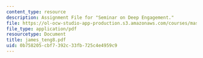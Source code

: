 ```yaml
---
content_type: resource
description: Assignment File for "Seminar on Deep Engagement."
file: https://ol-ocw-studio-app-production.s3.amazonaws.com/courses/mas-961-seminar-on-deep-engagement-fall-2004/0b758205cbf7392c33fb725c4e4959c9_james_teng8.pdf
file_type: application/pdf
resourcetype: Document
title: james_teng8.pdf
uid: 0b758205-cbf7-392c-33fb-725c4e4959c9
---
```

